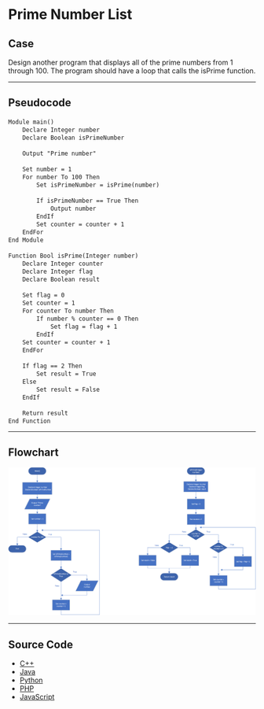 # Prime Number List

## Case

Design another program that displays all of the prime numbers from 1 through 100. The program should have a loop that calls the isPrime function.

<hr>

## Pseudocode

```
Module main()
    Declare Integer number
    Declare Boolean isPrimeNumber

    Output "Prime number"

    Set number = 1
    For number To 100 Then
        Set isPrimeNumber = isPrime(number)

        If isPrimeNumber == True Then
            Output number
        EndIf
        Set counter = counter + 1
    EndFor
End Module

Function Bool isPrime(Integer number)
    Declare Integer counter
    Declare Integer flag
    Declare Boolean result

    Set flag = 0
    Set counter = 1
    For counter To number Then
        If number % counter == 0 Then
            Set flag = flag + 1
        EndIf
    Set counter = counter + 1
    EndFor

    If flag == 2 Then
        Set result = True
    Else
        Set result = False
    EndIf

    Return result
End Function
```

<hr>

## Flowchart

<img src="Flowchart.png"  >

<hr>

## Source Code

- [C++](primeNumberList.cpp)
- [Java](primeNumberList.java)
- [Python](primeNumberList.py)
- [PHP](primeNumberList.php)
- [JavaScript](primeNumberList.js)
